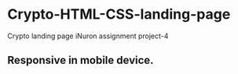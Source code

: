 # Crypto-HTML-CSS-landing-page
Crypto landing page iNuron assignment project-4
## Responsive in mobile  device.
